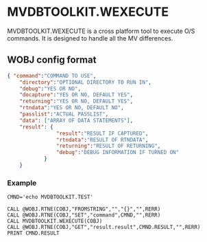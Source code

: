 # MVDBTOOLKIT.WEXECUTE

<PageHeader />

MVDBTOOLKIT.WEXECUTE is a cross platform tool to execute O/S commands.  It is designed to handle all the MV differences.  

## WOBJ config format

```JSON
{ "command":"COMMAND TO USE",
    "directory":"OPTIONAL DIRECTORY TO RUN IN",
    "debug":"YES OR NO",
    "docapture":"YES OR NO, DEFAULT YES",
    "returning":"YES OR NO, DEFAULT YES",
    "rtndata":"YES OR NO, DEFAULT NO",
    "passlist":"ACTUAL PASSLIST",
    "data": ["ARRAY OF DATA STATEMENTS"],
    "result": {
                "result":"RESULT IF CAPTURED",
                "rtndata":"RESULT OF RTNDATA",
                "returning":"RESULT OF RETURNING",
                "debug":"DEBUG INFORMATION IF TURNED ON"
            }
    }
```

### Example

```BASIC
CMND='echo MVDBTOOLKIT.TEST'

CALL @WOBJ.RTNE(COBJ,"FROMSTRING","","{}","",RERR)
CALL @WOBJ.RTNE(COBJ,"SET","command",CMND,"",RERR)
CALL MVDBTOOLKIT.WEXECUTE(COBJ)
CALL @WOBJ.RTNE(COBJ,"GET","result.result",CMND.RESULT,"",RERR)
PRINT CMND.RESULT
```

</PageFooter>
